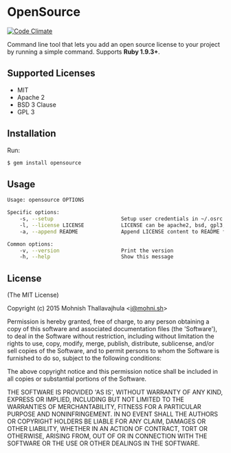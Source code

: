 # OpenSource

[![Code Climate](https://codeclimate.com/github/mohnish/opensource/badges/gpa.svg)](https://codeclimate.com/github/mohnish/opensource)

Command line tool that lets you add an open source license to your project by running a simple command. Supports **Ruby 1.9.3+**.

## Supported Licenses

- MIT
- Apache 2
- BSD 3 Clause
- GPL 3

## Installation

Run:

```bash
$ gem install opensource
```

## Usage
```bash
Usage: opensource OPTIONS

Specific options:
    -s, --setup                      Setup user credentials in ~/.osrc file
    -l, --license LICENSE            LICENSE can be apache2, bsd, gpl3, mit
    -a, --append README              Append LICENSE content to README file

Common options:
    -v, --version                    Print the version
    -h, --help                       Show this message
```

## License

(The MIT License)

Copyright (c) 2015 Mohnish Thallavajhula &lt;i@mohni.sh&gt;

Permission is hereby granted, free of charge, to any person obtaining
a copy of this software and associated documentation files (the
'Software'), to deal in the Software without restriction, including
without limitation the rights to use, copy, modify, merge, publish,
distribute, sublicense, and/or sell copies of the Software, and to
permit persons to whom the Software is furnished to do so, subject to
the following conditions:

The above copyright notice and this permission notice shall be
included in all copies or substantial portions of the Software.

THE SOFTWARE IS PROVIDED 'AS IS', WITHOUT WARRANTY OF ANY KIND,
EXPRESS OR IMPLIED, INCLUDING BUT NOT LIMITED TO THE WARRANTIES OF
MERCHANTABILITY, FITNESS FOR A PARTICULAR PURPOSE AND NONINFRINGEMENT.
IN NO EVENT SHALL THE AUTHORS OR COPYRIGHT HOLDERS BE LIABLE FOR ANY
CLAIM, DAMAGES OR OTHER LIABILITY, WHETHER IN AN ACTION OF CONTRACT,
TORT OR OTHERWISE, ARISING FROM, OUT OF OR IN CONNECTION WITH THE
SOFTWARE OR THE USE OR OTHER DEALINGS IN THE SOFTWARE.
